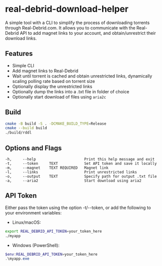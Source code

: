 # real-debrid-download-helper

A simple tool with a CLI to simplify the process of downloading torrents through Real-Debrid.com. It allows you to communicate with the Real-Debrid API to add magnet links to your account, and obtain/unrestrict their download links.

## Features

- Simple CLI
- Add magnet links to Real-Debrid
- Wait until torrent is cached and obtain unrestricted links, dynamically scaling polling rate based on torrent size
- Optionally display the unrestricted links
- Optionally dump the links into a .txt file in folder of choice
- Optionally start download of files using `aria2c`

## Build

```bash
cmake -B build -S . -DCMAKE_BUILD_TYPE=Release
cmake --build build
./build/rddl
```

## Options and Flags

    -h,     --help                      Print this help message and exit
    -t,     --token     TEXT            Set API token and save it locally
    -m,     --magnet    TEXT REQUIRED   Magnet link
    -l,     --links                     Print unrestricted links
    -o,     --output    TEXT            Specify path for output .txt file
    -a,     --aria2                     Start download using aria2

## API Token

Either pass the token using the option -t/--token, or add the following to your environment variables:

- Linux/macOS:

```bash
export REAL_DEBRID_API_TOKEN=your_token_here
./myapp
```

- Windows (PowerShell):

```powershell
$env:REAL_DEBRID_API_TOKEN=your_token_here
.\myapp.exe
```
